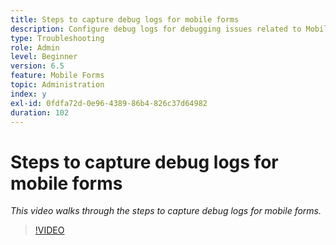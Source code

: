 ```yaml
---
title: Steps to capture debug logs for mobile forms
description: Configure debug logs for debugging issues related to Mobile forms
type: Troubleshooting
role: Admin
level: Beginner
version: 6.5
feature: Mobile Forms
topic: Administration
index: y
exl-id: 0fdfa72d-0e96-4389-86b4-826c37d64982
duration: 102
---
```

# Steps to capture debug logs for mobile forms

*This video walks through the steps to capture debug logs for mobile forms.*

>[!VIDEO](https://video.tv.adobe.com/v/335516?quality=12&learn=on)
